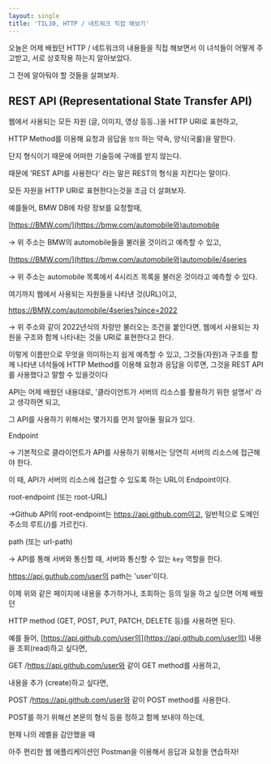 ```yaml
---
layout: single
title: 'TIL30, HTTP / 네트워크 직접 해보기'
---
```


오늘은 어제 배웠던 HTTP / 네트워크의 내용들을 직접 해보면서 이 녀석들이 어떻게 주고받고, 서로 상호작용 하는지 알아보았다.

그 전에 알아둬야 할 것들을 살펴보자.

## REST API (Representational State Transfer API)

웹에서 사용되는 모든 자원 (글, 이미지, 영상 등등..)을 HTTP URI로 표현하고,

HTTP Method를 이용해 요청과 응답을 `정의` 하는 약속, 양식(국룰)을 말한다.

단지 형식이기 때문에 어떠한 기술등에 구애를 받지 않는다.

때문에 'REST API를 사용한다' 라는 말은 REST의 형식을 지킨다는 말이다.

모든 자원을 HTTP URI로 표현한다는것을 조금 더 살펴보자.

예를들어, BMW DB에 차량 정보를 요청할때, 

[https://BMW.com/](https://bmw.com/automobile와)automobile

→ 위 주소는 BMW의 automobile들을 불러올 것이라고 예측할 수 있고,

[https://BMW.com/](https://bmw.com/automobile와)automobile/4series

→ 위 주소는 automobile 목록에서 4시리즈 목록을 불러온 것이라고 예측할 수 있다.

여기까지 웹에서 사용되는 자원들을 나타낸 것(URL)이고,

https://BMW.com/automobile/4series?since=2022

→ 위 주소와 같이 2022년식의 차량만 불러오는 조건을 붙인다면, 웹에서 사용되는 자원을 구조와 함께 나타내는 것을 URI로 표현한다고 한다.

이렇게 이름만으로 무엇을 의미하는지 쉽게 예측할 수 있고, 그것들(자원)과 구조를 함께 나타낸 녀석들에 HTTP Method를 이용해 요청과 응답을 이루면, 그것을 REST API를 사용했다고 말할 수 있을것이다

API는 어제 배웠던 내용대로, '클라이언트가 서버의 리소스를 활용하기 위한 설명서' 라고 생각하면 되고,

그 API를 사용하기 위해서는 몇가지를 먼저 알아둘 필요가 있다.

Endpoint

→ 기본적으로 클라이언트가 API를 사용하기 위해서는 당연히 서버의 리소스에 접근해야 한다.

이 때, API가 서버의 리소스에 접근할 수 있도록 하는 URL이 Endpoint이다.

root-endpoint (또는 root-URL)

→Github API의 root-endpoint는 https://api.github.com이고, 일반적으로 도메인 주소의 루트(/)를 가르킨다.

path (또는 url-path)

→ API를 통해 서버와 통신할 때, 서버와 통신할 수 있는 `key` 역할을 한다.

[https://api,guthub.com/user의](https://api,guthub.com/user의) path는 'user'이다.

이제 위와 같은 페이지에 내용을 추가하거나, 조회하는 등의 일을 하고 싶으면 어제 배웠던 

HTTP method (GET, POST, PUT, PATCH, DELETE 등)를 사용하면 된다.

예를 들어, [https://api.github.com/user의](https://api,github.com/user의) 내용을 조회(read)하고 싶다면,

GET /https://api.github.com/user와 같이 GET method를 사용하고,

내용을 추가 (create)하고 싶다면,

POST /https://api.github.com/user와 같이 POST method를 사용한다.

POST를 하기 위해선 본문의 형식 등을 정하고 함께 보내야 하는데,

현재 나의 레벨을 감안했을 때

아주 편리한 웹 애플리케이션인 Postman을 이용해서 응답과 요청을 연습하자!